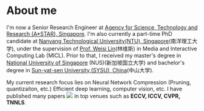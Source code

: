 # About me
I'm now a Senior Research Engineer at [Agency for Science, Technology and Research (A*STAR), Singapore](https://www.a-star.edu.sg/). I'm also currently a part-time PhD candidate at [Nanyang Technological University(NTU), Singapore](https://www.ntu.edu.sg/)(南洋理工大学), under the supervision of [Prof. Weisi Lin](https://personal.ntu.edu.sg/wslin/Home.html)(林维斯) in Media and Interactive Computing Lab (MICL). Prior to that, I received my master's degree in [National University of Singapore](https://www.iss.nus.edu.sg/) (NUS)(新加坡国立大学) and bachelor's degree in [Sun-yat-sen University,(SYSU), China](https://www.sysu.edu.cn/sysuen/)(中山大学). 

My current research focus lies on Neural Network Compression (Pruning, quantizaiton, etc.) Efficient deep learning, computer vision, etc. I have published many papers <a href='https://scholar.google.com/citations?user=NBIqaHQAAAAJ'><img src="https://img.shields.io/endpoint?logo=Google%20Scholar&url=https://cdn.jsdelivr.net/gh/xuk114/xuk114.github.io@google-scholar-stats/gs_data_shieldsio.json&labelColor=f6f6f6&color=9cf&style=flat&label=citations"></a> in top venues such as **ECCV, ICCV, CVPR, TNNLS**. 

